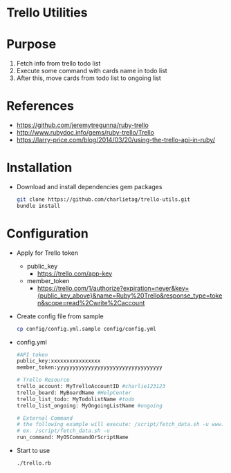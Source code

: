 Trello Utilities
=================

# Purpose
1. Fetch info from trello todo list
2. Execute some command with cards name in todo list
3. After this, move cards from todo list to ongoing list

# References

* https://github.com/jeremytregunna/ruby-trello
* http://www.rubydoc.info/gems/ruby-trello/Trello
* https://larry-price.com/blog/2014/03/20/using-the-trello-api-in-ruby/

# Installation

* Download and install dependencies gem packages

  ```bash
  git clone https://github.com/charlietag/trello-utils.git
  bundle install
  ```

# Configuration
* Apply for Trello token
  * public_key
    * https://trello.com/app-key
  * member_token
    * https://trello.com/1/authorize?expiration=never&key={public_key_above}&name=Ruby%20Trello&response_type=token&scope=read%2Cwrite%2Caccount

* Create config file from sample

  ```bash
  cp config/config.yml.sample config/config.yml
  ```

* config.yml

  ```bash
  #API token
  public_key:xxxxxxxxxxxxxxxx
  member_token:yyyyyyyyyyyyyyyyyyyyyyyyyyyyyyyyyy
  
  # Trello Resource
  trello_account: MyTrelloAccountID #charlie123123
  trello_board: MyBoardName #HelpCenter
  trello_list_todo: MyTodolistName #todo
  trello_list_ongoing: MyOngoingListName #ongoing
  
  # External Command
  # the following example will execute: /script/fetch_data.sh -u www.google.com (assume card.name is "www.google.com"
  # ex. /script/fetch_data.sh -u
  run_command: MyOSCommandOrScriptName
  ```

* Start to use

  ```bash
  ./trello.rb
  ```
